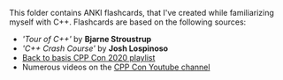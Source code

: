 This folder contains ANKI flashcards, that I've created while familiarizing myself with C++. Flashcards are based on 
the following sources:

* *'Tour of C++'* by **Bjarne Stroustrup**
* *'C++ Crash Course'* by **Josh Lospinoso**
* [Back to basis CPP Con 2020 playlist](https://www.youtube.com/playlist?list=PLHTh1InhhwT5o3GwbFYy3sR7HDNRA353e)
* Numerous videos on the <a href="https://www.youtube.com/user/CppCon/featured">CPP Con Youtube channel</a>
